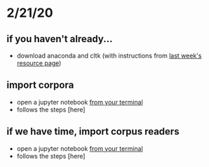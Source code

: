 # 2/21/20

## if you haven't already... 
- download anaconda and cltk (with instructions from [last week's resource page](/resources/feb14.md))

## import corpora

- open a jupyter notebook [from your terminal](/resources/runcltk)
- follows the steps [here]

## if we have time, import corpus readers
- open a jupyter notebook [from your terminal](/resources/runcltk)
- follows the steps [here]
